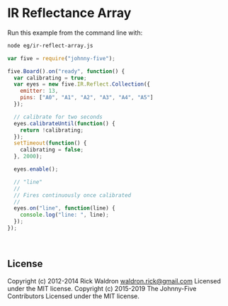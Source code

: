 <!--remove-start-->

# IR Reflectance Array

<!--remove-end-->








Run this example from the command line with:
```bash
node eg/ir-reflect-array.js
```


```javascript
var five = require("johnny-five");

five.Board().on("ready", function() {
  var calibrating = true;
  var eyes = new five.IR.Reflect.Collection({
    emitter: 13,
    pins: ["A0", "A1", "A2", "A3", "A4", "A5"]
  });

  // calibrate for two seconds
  eyes.calibrateUntil(function() {
    return !calibrating;
  });
  setTimeout(function() {
    calibrating = false;
  }, 2000);

  eyes.enable();

  // "line"
  //
  // Fires continuously once calibrated
  //
  eyes.on("line", function(line) {
    console.log("line: ", line);
  });
});

```








&nbsp;

<!--remove-start-->

## License
Copyright (c) 2012-2014 Rick Waldron <waldron.rick@gmail.com>
Licensed under the MIT license.
Copyright (c) 2015-2019 The Johnny-Five Contributors
Licensed under the MIT license.

<!--remove-end-->
